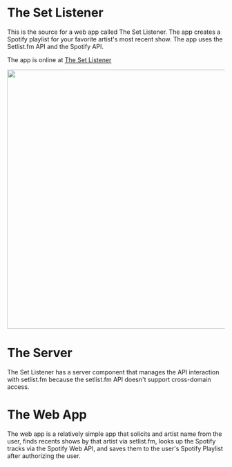 # The Set Listener

This is the source for a web app called The Set Listener. The app
creates a Spotify playlist for your favorite artist's most recent
show. The app uses the Setlist.fm API and the Spotify API.

The app is online at [The Set Listener](http://static.echonest.com/SetListner)

<img src="http://static.echonest.com/SetListener/ss.png" width=600>


# The Server

The Set Listener has a server component that manages the API interaction with setlist.fm
because the setlist.fm API doesn't support cross-domain access.


# The Web App
The web app is a relatively simple app that solicits and artist name from the user, finds
recents shows by that artist via setlist.fm, looks up the Spotify tracks via the Spotify Web
API, and saves them to the user's Spotify Playlist after authorizing the user.

